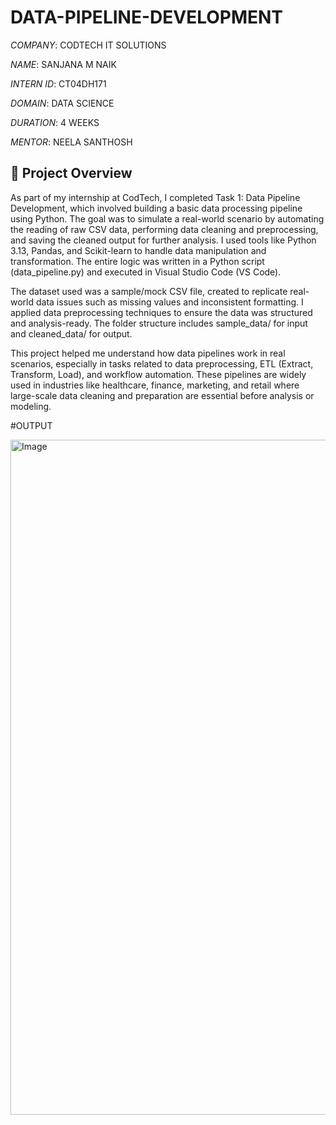 # DATA-PIPELINE-DEVELOPMENT

*COMPANY*: CODTECH IT SOLUTIONS

*NAME*: SANJANA M NAIK

*INTERN ID*: CT04DH171

*DOMAIN*: DATA SCIENCE

*DURATION*: 4 WEEKS

*MENTOR*: NEELA SANTHOSH


## 📝 Project Overview 

As part of my internship at CodTech, I completed Task 1: Data Pipeline Development, which involved building a basic data processing pipeline using Python. The goal was to simulate a real-world scenario by automating the reading of raw CSV data, performing data cleaning and preprocessing, and saving the cleaned output for further analysis. I used tools like Python 3.13, Pandas, and Scikit-learn to handle data manipulation and transformation. The entire logic was written in a Python script (data_pipeline.py) and executed in Visual Studio Code (VS Code).

The dataset used was a sample/mock CSV file, created to replicate real-world data issues such as missing values and inconsistent formatting. I applied data preprocessing techniques to ensure the data was structured and analysis-ready. The folder structure includes sample_data/ for input and cleaned_data/ for output.

This project helped me understand how data pipelines work in real scenarios, especially in tasks related to data preprocessing, ETL (Extract, Transform, Load), and workflow automation. These pipelines are widely used in industries like healthcare, finance, marketing, and retail where large-scale data cleaning and preparation are essential before analysis or modeling.


#OUTPUT

<img width="1920" height="1080" alt="Image" src="https://github.com/user-attachments/assets/0856bf8c-09df-49be-acab-53733b4ca379" />
